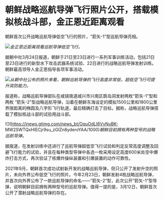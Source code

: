 # 朝鲜战略巡航导弹飞行照片公开，搭载模拟核战斗部，金正恩近距离观看

朝鲜首次公开战略巡航导弹低空飞行的照片，“箭矢-1”型巡航导弹亮相。

![](https://inews.gtimg.com/news_bt/Omm_N8kCa1uwQ0ikZWuM4Q_NM2EZYHbJz4rjx57xfydFEAA/1000)_金正恩近距离观看巡航导弹低空飞行。_

据朝中社3月24日报道，朝鲜于21日至23日进行一系列军事训练活动，包括21日至23日进行的新型水下攻击武器系统试验、22日进行的战略巡航导弹发射训练。朝鲜最高领导人金正恩指导各项军事活动。

![](https://inews.gtimg.com/news_bt/OQJS6nfkWuXz_Ok1ExZpdDbu_Pe4cZrz_HZUn8teOQaQUAA/1000)_从朝中社公布的照片来看，朝鲜巡航导弹的飞行高度非常低，超低空飞行可提升突防能力。_

报道称，战略巡航导弹部队在咸镜南道咸兴市兴南区鹊岛洞发射两枚“箭矢-1”型和两枚
“箭矢-2”型战略巡航导弹，沿着在朝鲜东海设定的模拟1500公里和1800公里界限距离的椭圆及八字形飞行轨道，最后精确打击了目标。据称，战略巡航导弹搭载了模拟核战斗部的试验用战斗部。

![](https://inews.gtimg.com/news_bt/OquOdLI6VvNuBK-
MW2SWTQxHIECjr9su_zGlZn8yderoYAA/1000)_朝鲜目前拥有两种型号的战略巡航导弹。_

据报道，在发射训练中还进行了巡航导弹超低空飞行试验和判定反常高度调整及回避飞行能力的试验，并且在每种类型导弹中各选一枚采用设定高度600米处空中爆炸打击方式，再次验证了核爆炸操纵装置和引爆装置的动作可靠性。

2021年9月，朝鲜首次成功试射新开发的战略巡航导弹，但只公开了发射升空的照片，未向外界公布低空飞行的照片。今年2月23日，朝鲜发射4枚战略巡航导弹，并首次向外界公布了一款巡航导弹的命名——“箭矢-2”型，此次公开“箭矢-1”型导弹，说明朝鲜目前拥有两种型号的巡航导弹。值得一提的是，3月12日，朝鲜首次公开了潜射战略巡航导弹的存在。

